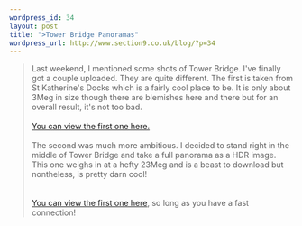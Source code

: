 ```yaml
--- 
wordpress_id: 34
layout: post
title: ">Tower Bridge Panoramas"
wordpress_url: http://www.section9.co.uk/blog/?p=34
---
```

>Last weekend, I mentioned some shots of Tower Bridge. I've finally got a couple uploaded. They are quite different. The first is taken from St Katherine's Docks which is a fairly cool place to be. It is only about 3Meg in size though there are blemishes here and there but for an overall result, it's not too bad. <br /><br /><a href="http://www.section9.co.uk/panorama1.html">You can view the first one here.</a><br /><br />The second was much more ambitious. I decided to stand right in the middle of Tower Bridge and take a full panorama as a HDR image. This one weighs in at a hefty 23Meg and is a beast to download but nontheless, is pretty darn cool!<br /><br /><br /><a href="http://www.section9.co.uk/panorama2.html">You can view the first one here</a>, so long as you have a fast connection!
